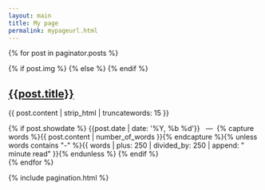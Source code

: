 ```yaml
---
layout: main
title: My page
permalink: mypageurl.html
---
```

{% for post in paginator.posts %}
<article class="post">
  {% if post.img %}
    <a class="post-thumbnail" style="background-image: url({{"/assets/img/" | prepend: site.baseurl | append : post.img}})" href="{{post.url | prepend: site.baseurl}}"></a>
  {% else %}
  {% endif %}
  <div class="post-content">
    <h2 class="post-title"><a href="{{post.url | prepend: site.baseurl}}">{{post.title}}</a></h2>
    <p>{{ post.content | strip_html | truncatewords: 15 }}</p>
    {% if post.showdate %}
      <span class="post-date">{{post.date | date: '%Y, %b %d'}}&nbsp;&nbsp;&nbsp;—&nbsp;</span>
      <span class="post-words">{% capture words %}{{ post.content | number_of_words }}{% endcapture %}{% unless words contains "-" %}{{ words | plus: 250 | divided_by: 250 | append: " minute read" }}{% endunless %}</span>
    {% endif %}
  </div>
</article>
{% endfor %}

{% include pagination.html %}
